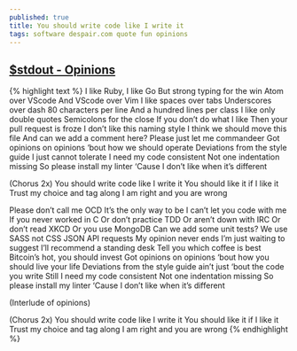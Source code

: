 ```yaml
---
published: true
title: You should write code like I write it
tags: software despair.com quote fun opinions
---
```

## [$stdout - Opinions](https://www.youtube.com/watch?v=yqTpG5obPV8)
{% highlight text %}
I like Ruby, I like Go
But strong typing for the win
Atom over VScode
And VScode over Vim
I like spaces over tabs
Underscores over dash
80 characters per line
And a hundred lines per class
I like only double quotes
Semicolons for the close
If you don’t do what I like
Then your pull request is froze
I don’t like this naming style
I think we should move this file
And can we add a comment here?
Please just let me commandeer
Got opinions on opinions ‘bout how we should operate
Deviations from the style guide I just cannot tolerate
I need my code consistent
Not one indentation missing
So please install my linter
‘Cause I don’t like when it’s different

(Chorus 2x)
You should write code like I write it
You should like it if I like it
Trust my choice and tag along
I am right and you are wrong

Please don’t call me OCD
It’s the only way to be
I can’t let you code with me
If you never worked in C
Or don’t practice TDD
Or aren’t down with IRC
Or don’t read XKCD
Or you use MongoDB
Can we add some unit tests?
We use SASS not CSS
JSON API requests
My opinion never ends
I’m just waiting to suggest
I’ll recommend a standing desk
Tell you which coffee is best
Bitcoin’s hot, you should invest
Got opinions on opinions ‘bout how you should live your life
Deviations from the style guide ain’t just ‘bout the code you write
Still I need my code consistent
Not one indentation missing
So please install my linter
‘Cause I don’t like when it’s different

(Interlude of opinions)

(Chorus 2x)
You should write code like I write it
You should like it if I like it
Trust my choice and tag along
I am right and you are wrong
{% endhighlight %}
